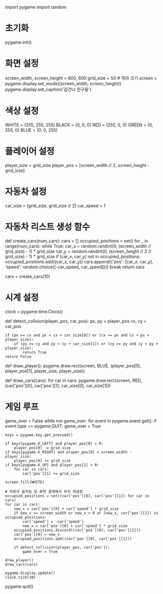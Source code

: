 import pygame
import random

# 초기화
pygame.init()

# 화면 설정
screen_width, screen_height = 800, 600
grid_size = 50  # 격자 크기
screen = pygame.display.set_mode((screen_width, screen_height))
pygame.display.set_caption('길건너 친구들')

# 색상 설정
WHITE = (255, 255, 255)
BLACK = (0, 0, 0)
RED = (255, 0, 0)
GREEN = (0, 255, 0)
BLUE = (0, 0, 255)

# 플레이어 설정
player_size = grid_size
player_pos = [screen_width // 2, screen_height - grid_size]

# 자동차 설정
car_size = [grid_size, grid_size // 2]
car_speed = 1

# 자동차 리스트 생성 함수
def create_cars(num_cars):
    cars = []
    occupied_positions = set()
    for _ in range(num_cars):
        while True:
            car_x = random.randint(0, (screen_width // grid_size) - 1) * grid_size
            car_y = random.randint(0, (screen_height // 2 // grid_size) - 1) * grid_size
            if (car_x, car_y) not in occupied_positions:
                occupied_positions.add((car_x, car_y))
                cars.append({'pos': [car_x, car_y], 'speed': random.choice([-car_speed, car_speed])})
                break
    return cars

cars = create_cars(10)

# 시계 설정
clock = pygame.time.Clock()

def detect_collision(player_pos, car_pos):
    px, py = player_pos
    cx, cy = car_pos

    if (px >= cx and px < cx + car_size[0]) or (cx >= px and cx < px + player_size):
        if (py >= cy and py < cy + car_size[1]) or (cy >= py and cy < py + player_size):
            return True
    return False

def draw_player():
    pygame.draw.rect(screen, BLUE, (player_pos[0], player_pos[1], player_size, player_size))

def draw_cars(cars):
    for car in cars:
        pygame.draw.rect(screen, RED, (car['pos'][0], car['pos'][1], car_size[0], car_size[1]))

# 게임 루프
game_over = False
while not game_over:
    for event in pygame.event.get():
        if event.type == pygame.QUIT:
            game_over = True

    keys = pygame.key.get_pressed()

    if keys[pygame.K_LEFT] and player_pos[0] > 0:
        player_pos[0] -= grid_size
    if keys[pygame.K_RIGHT] and player_pos[0] < screen_width - player_size:
        player_pos[0] += grid_size
    if keys[pygame.K_UP] and player_pos[1] > 0:
        for car in cars:
            car['pos'][1] += grid_size

    screen.fill(WHITE)

    # 자동차 움직임 및 화면 경계에서 위치 재설정
    occupied_positions = set((car['pos'][0], car['pos'][1]) for car in cars)
    for car in cars:
        new_x = car['pos'][0] + car['speed'] * grid_size
        if new_x >= screen_width or new_x < 0 or (new_x, car['pos'][1]) in occupied_positions:
            car['speed'] = -car['speed']
            new_x = car['pos'][0] + car['speed'] * grid_size
        occupied_positions.discard((car['pos'][0], car['pos'][1]))
        car['pos'][0] = new_x
        occupied_positions.add((car['pos'][0], car['pos'][1]))

        if detect_collision(player_pos, car['pos']):
            game_over = True

    draw_player()
    draw_cars(cars)

    pygame.display.update()
    clock.tick(10)

pygame.quit()
